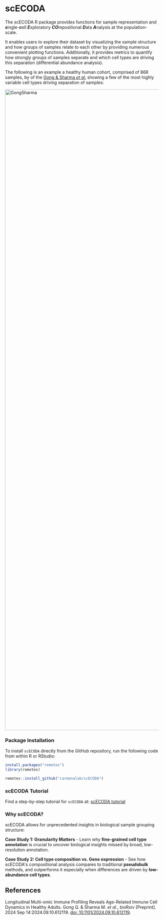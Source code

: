 # scECODA

The scECODA R package provides functions for sample representation and ***s***ingle-***c***ell ***E***xploratory ***CO***mpositional ***D***ata ***A***nalysis at the population-scale.

It enables users to explore their dataset by visualizing the sample structure and how groups of samples relate to each other
by providing numerous convenient plotting functions.
Additionally, it provides metrics to quantify how strongly groups of samples separate and
which cell types are driving this separation (differential abundance analysis).

The following is an example a healthy human cohort, comprised of 868 samples, by of the [Gong & Sharma *et al.*](https://pubmed.ncbi.nlm.nih.gov/39314416/) showing a few of the most highly variable cell types driving separation of samples:

<img width="2700" height="2100" alt="GongSharma" src="https://github.com/user-attachments/assets/aa8b34ba-722c-495d-a9f7-3aea92842652" />


### Package Installation

To install `scECODA` directly from the GitHub repository, run the following code from within R or RStudio:

``` r
install.packages("remotes")
library(remotes)

remotes::install_github("carmonalab/scECODA")
```


### scECODA Tutorial

Find a step-by-step tutorial for `scECODA` at: [scECODA tutorial](https://carmonalab.github.io/scECODA_demo/Tutorial.html)


### Why scECODA?

scECODA allows for unprecedented insights in biological sample grouping structure:

**Case Study 1: Granularity Matters** -
Learn why **fine-grained cell type annotation** is crucial to uncover biological insights missed by broad, low-resolution annotation.

**Case Study 2: Cell type composition vs. Gene expression** -
See how scECODA's compositional analysis compares to traditional **pseudobulk** methods, and outperforms it especially when differences are driven by **low-abundance cell types**.


## References

Longitudinal Multi-omic Immune Profiling Reveals Age-Related Immune Cell Dynamics in Healthy Adults. Gong Q. & Sharma M. *et al.*, bioRxiv [Preprint]. 2024 Sep 14:2024.09.10.612119. [doi: 10.1101/2024.09.10.612119](https://pubmed.ncbi.nlm.nih.gov/39314416/).
